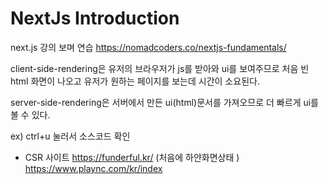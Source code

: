 # NextJs Introduction

next.js 강의 보며 연습
https://nomadcoders.co/nextjs-fundamentals/

client-side-rendering은 유저의 브라우저가 js를 받아와 ui를 보여주므로 처음 빈 html 화면이 나오고
유저가 원하는 페이지를 보는데 시간이 소요된다.

server-side-rendering은 서버에서 만든 ui(html)문서를 가져오므로 더 빠르게 ui를 볼 수 있다.

ex)
ctrl+u 눌러서 소스코드 확인

- CSR 사이트
  https://funderful.kr/
  (처음에 하얀화면상태 )
  https://www.plaync.com/kr/index
